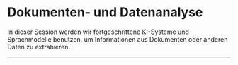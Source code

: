 # Dokumenten- und Datenanalyse

In dieser Session werden wir fortgeschrittene KI-Systeme und Sprachmodelle benutzen, um Informationen aus Dokumenten oder anderen Daten zu extrahieren.

---
